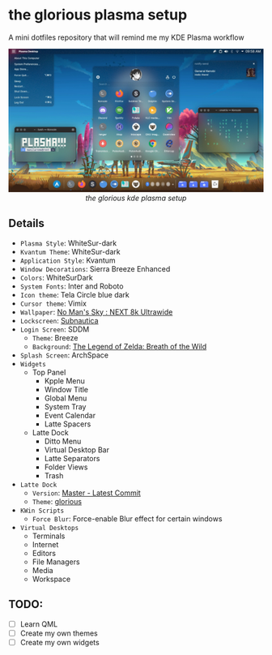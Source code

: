 # the glorious plasma setup
A mini dotfiles repository that will remind me my KDE Plasma workflow

<p align="center"><img alt="the glorious kde plasma setup" src="glorious.webp"/><br/><i>the glorious kde plasma setup</i></p>

## Details

+ `Plasma Style`: WhiteSur-dark
+ `Kvantum Theme`: WhiteSur-dark
+ `Application Style`: Kvantum
+ `Window Decorations`: Sierra Breeze Enhanced
+ `Colors`: WhiteSurDark
+ `System Fonts`: Inter and Roboto
+ `Icon theme`: Tela Circle blue dark
+ `Cursor theme`: Vimix
+ `Wallpaper`: [No Man's Sky : NEXT 8k Ultrawide](https://wall.alphacoders.com/big.php?i=921802)
+ `Lockscreen`: [Subnautica](https://wall.alphacoders.com/big.php?i=988615)
+ `Login Screen`: SDDM
	- `Theme`: Breeze
	- `Background`: [The Legend of Zelda: Breath of the Wild](https://wall.alphacoders.com/big.php?i=805656)
+ `Splash Screen`: ArchSpace
+ `Widgets`
	- Top Panel
		- Kpple Menu
		- Window Title
		- Global Menu
		- System Tray
		- Event Calendar
		- Latte Spacers
	- Latte Dock
		- Ditto Menu
		- Virtual Desktop Bar
		- Latte Separators
		- Folder Views
		- Trash
+ `Latte Dock`
	- `Version`: [Master - Latest Commit](https://github.com/KDE/latte-dock)
	- `Theme`: [glorious](https://github.com/manilarome/the-glorious-plasma-setup/blob/master/glorious.layout.latte)
+ `KWin Scripts`
	- `Force Blur`: Force-enable Blur effect for certain windows
+ `Virtual Desktops`
	- Terminals
	- Internet
	- Editors
	- File Managers
	- Media
	- Workspace

## TODO:

- [ ] Learn QML
- [ ] Create my own themes
- [ ] Create my own widgets
